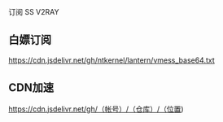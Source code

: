 订阅
SS
V2RAY
## 白嫖订阅
https://cdn.jsdelivr.net/gh/ntkernel/lantern/vmess_base64.txt
## CDN加速
https://cdn.jsdelivr.net/gh/（帐号）/（仓库）/（位置)
